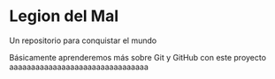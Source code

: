 # Legion del Mal
Un repositorio para conquistar el mundo

Básicamente aprenderemos más sobre Git y GitHub con este proyecto
aaaaaaaaaaaaaaaaaaaaaaaaaaaaaaaa

